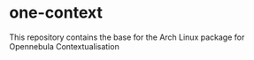 # one-context
This repository contains the base for the Arch Linux package for Opennebula Contextualisation
